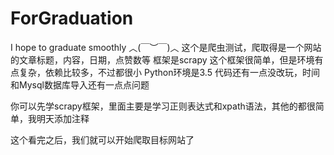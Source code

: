 # ForGraduation
I hope to graduate smoothly ︿(￣︶￣)︿
这个是爬虫测试，爬取得是一个网站的文章标题，内容，日期，点赞数等
框架是scrapy 这个框架很简单，但是环境有点复杂，依赖比较多，不过都很小
Python环境是3.5
代码还有一点没改玩，时间和Mysql数据库导入还有一点点问题

你可以先学scrapy框架，里面主要是学习正则表达式和xpath语法，其他的都很简单，我明天添加注释

这个看完之后，我们就可以开始爬取目标网站了
